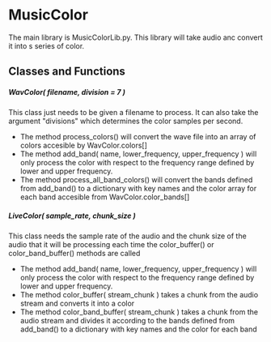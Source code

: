 # MusicColor
 The main library is MusicColorLib.py. 
 This library will take audio anc convert it into s series of color.

 ## Classes and Functions

  ##### WavColor( filename, division = 7 )

   This class just needs to be given a filename to process. It can also take the argument "divisions" which determines the color samples per second.

   - The method process_colors() will convert the wave file into an array of colors accesible by WavColor.colors[]
   - The method add_band( name, lower_frequency, upper_frequency ) will only process the color with respect to the frequency range defined by lower and upper frequency.
   - The method process_all_band_colors() will convert the bands defined from add_band() to a dictionary with key names and the color array for each band accesible from WavColor.color_bands[]

  ##### LiveColor( sample_rate, chunk_size )

  This class needs the sample rate of the audio and the chunk size of the audio that it will be processing each time the color_buffer() or color_band_buffer() methods are called
  - The method add_band( name, lower_frequency, upper_frequency ) will only process the color with respect to the frequency range defined by lower and upper frequency.
  - The method color_buffer( stream_chunk ) takes a chunk from the audio stream and converts it into a color
  - The method color_band_buffer( stream_chunk ) takes a chunk from the audio stream and divides it according to the bands defined from add_band() to a dictionary with key names and the color for each band
